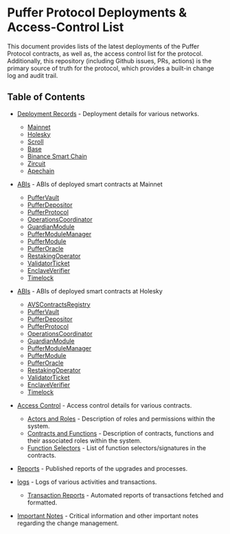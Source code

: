 # Puffer Protocol Deployments & Access-Control List

This document provides lists of the latest deployments of the Puffer Protocol contracts, as well as, the access control list for the protocol. Additionally, this repository (including Github issues, PRs, actions) is the primary source of truth for the protocol, which provides a built-in change log and audit trail.

## Table of Contents

- [Deployment Records](docs/deployments/) - Deployment details for various networks.
  - [Mainnet](docs/deployments/mainnet.md)
  - [Holesky](docs/deployments/holesky.md)
  - [Scroll](docs/deployments/scroll.md)
  - [Base](docs/deployments/base.md)
  - [Binance Smart Chain](docs/deployments/bsc.md)
  - [Zircuit](docs/deployments/zircuit.md)
  - [Apechain](docs/deployments/ape.md)

- [ABIs](docs/abis/mainnet) - ABIs of deployed smart contracts at Mainnet
  - [PufferVault](docs/abis/mainnet/PufferVault.json)
  - [PufferDepositor](docs/abis/mainnet/PufferDepositor.json)
  - [PufferProtocol](docs/abis/mainnet/PufferProtocol.json)
  - [OperationsCoordinator](docs/abis/mainnet/OperationsCoordinator.json)
  - [GuardianModule](docs/abis/mainnet/GuardianModule.json)
  - [PufferModuleManager](docs/abis/mainnet/PufferModuleManager.json)
  - [PufferModule](docs/abis/mainnet/PufferModule.json)
  - [PufferOracle](docs/abis/mainnet/PufferOracle.json)
  - [RestakingOperator](docs/abis/mainnet/RestakingOperator.json)
  - [ValidatorTicket](docs/abis/mainnet/ValidatorTicket.json)
  - [EnclaveVerifier](docs/abis/mainnet/EnclaveVerifier.json)
  - [Timelock](docs/abis/mainnet/Timelock.json)

- [ABIs](docs/abis/holesky) - ABIs of deployed smart contracts at Holesky
  - [AVSContractsRegistry](docs/abis/holesky/AVSContractsRegistry.json)
  - [PufferVault](docs/abis/holesky/PufferVault.json)
  - [PufferDepositor](docs/abis/holesky/PufferDepositor.json)
  - [PufferProtocol](docs/abis/holesky/PufferProtocol.json)
  - [OperationsCoordinator](docs/abis/holesky/OperationsCoordinator.json)
  - [GuardianModule](docs/abis/holesky/GuardianModule.json)
  - [PufferModuleManager](docs/abis/holesky/PufferModuleManager.json)
  - [PufferModule](docs/abis/holesky/PufferModule.json)
  - [PufferOracle](docs/abis/holesky/PufferOracle.json)
  - [RestakingOperator](docs/abis/holesky/RestakingOperator.json)
  - [ValidatorTicket](docs/abis/holesky/ValidatorTicket.json)
  - [EnclaveVerifier](docs/abis/holesky/EnclaveVerifier.json)
  - [Timelock](docs/abis/holesky/Timelock.json)


- [Access Control](docs/access-control/) - Access control details for various contracts.
  - [Actors and Roles](docs/access-control/actors_and_roles.md) - Description of roles and permissions within the system.
  - [Contracts and Functions](docs/access-control/contracts_and_functions.md) - Description of contracts, functions and their associated roles within the system.
  - [Function Selectors](docs/access-control/functionSelectors.md) - List of function selectors/signatures in the contracts.


- [Reports](docs/reports/) - Published reports of the upgrades and processes.
- [logs](logs/) - Logs of various activities and transactions.
  - [Transaction Reports](logs/transactions.md) - Automated reports of transactions fetched and formatted.

- [Important Notes](docs/important_notes.md) - Critical information and other important notes regarding the change management.
